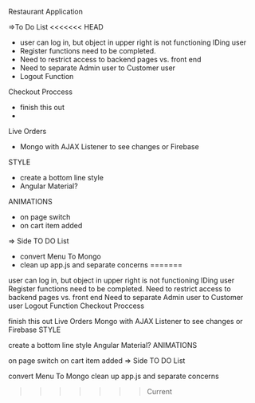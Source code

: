 Restaurant Application

=>To Do List
<<<<<<< HEAD
- user can log in, but object in upper right is not functioning IDing user
- Register functions need to be completed.
- Need to restrict access to backend pages vs. front end
- Need to separate Admin user to Customer user
- Logout Function

Checkout Proccess
  - finish this out
  - 
Live Orders
- Mongo with AJAX Listener to see changes or Firebase

STYLE
- create a bottom line style
- Angular Material?

ANIMATIONS
- on page switch
- on cart item added

=> Side TO DO  List
- convert Menu To Mongo
- clean up app.js and separate concerns
=======

user can log in, but object in upper right is not functioning IDing user
Register functions need to be completed.
Need to restrict access to backend pages vs. front end
Need to separate Admin user to Customer user
Logout Function
Checkout Proccess

finish this out
Live Orders
Mongo with AJAX Listener to see changes or Firebase
STYLE

create a bottom line style
Angular Material?
ANIMATIONS

on page switch
on cart item added
=> Side TO DO List

convert Menu To Mongo
clean up app.js and separate concerns
>>>>>>> Current
